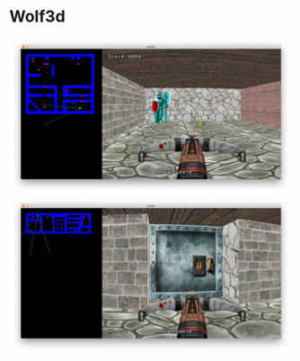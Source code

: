 # Wolf3d
![](https://github.com/MNasybullin/Wolf3d/blob/master/wolf3d/screenshots/w_1.png)
![](https://github.com/MNasybullin/Wolf3d/blob/master/wolf3d/screenshots/w_2.png)
